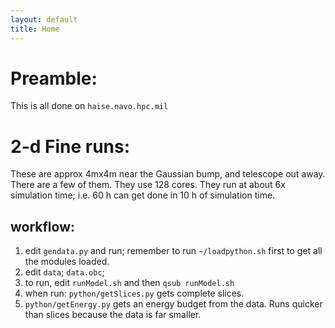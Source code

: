 ```yaml
---
layout: default
title: Home
---
```


# Preamble:

This is all done on `haise.navo.hpc.mil`
# 2-d Fine runs:

These are approx 4mx4m near the Gaussian bump, and telescope out away.  There are a few of them.  They use 128 cores.  They run at about 6x simulation time; i.e. 60 h can get done in 10 h of simulation time.  

## workflow:

  1. edit `gendata.py` and run; remember to run `~/loadpython.sh` first to get all the modules loaded.
  2. edit `data`; `data.obc`;
  3. to run, edit `runModel.sh` and then `qsub runModel.sh`
  3. when run: `python/getSlices.py` gets complete slices.
  4. `python/getEnergy.py` gets an energy budget from the data.  Runs quicker than slices because the data is far smaller.
   
